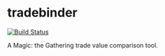 # tradebinder

[![Build Status](https://travis-ci.com/zendamacf/tradebinder.svg?branch=master)](https://travis-ci.com/zendamacf/tradebinder)

A Magic: the Gathering trade value comparison tool.
